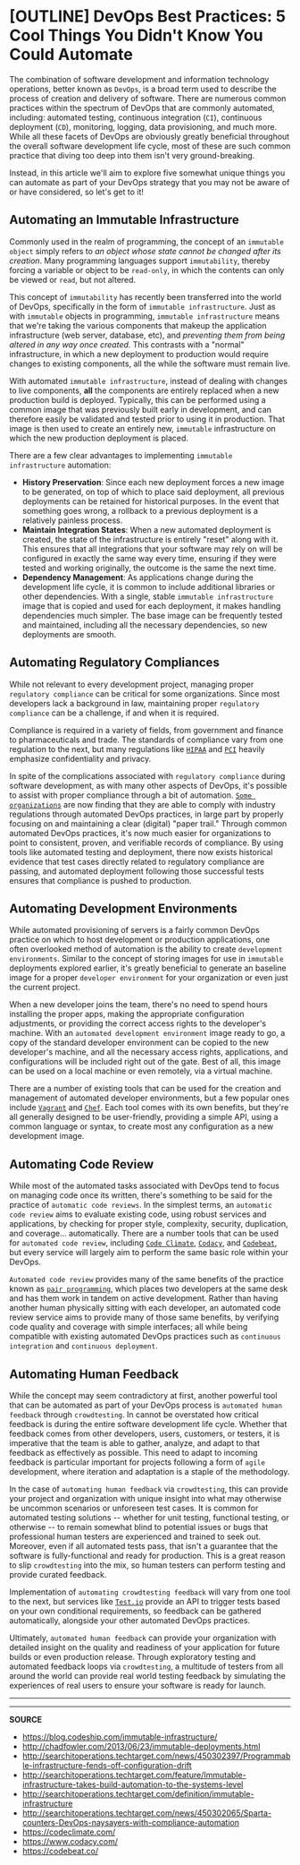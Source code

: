 # [OUTLINE] DevOps Best Practices: 5 Cool Things You Didn't Know You Could Automate

The combination of software development and information technology operations, better known as `DevOps`, is a broad term used to describe the process of creation and delivery of software.  There are numerous common practices within the spectrum of DevOps that are commonly automated, including: automated testing, continuous integration (`CI`), continuous deployment (`CD`), monitoring, logging, data provisioning, and much more.  While all these facets of DevOps are obviously greatly beneficial throughout the overall software development life cycle, most of these are such common practice that diving too deep into them isn't very ground-breaking.

Instead, in this article we'll aim to explore five somewhat unique things you can automate as part of your DevOps strategy that you may not be aware of or have considered, so let's get to it!

## Automating an Immutable Infrastructure

Commonly used in the realm of programming, the concept of an `immutable object` simply refers to _an object whose state cannot be changed after its creation_.  Many programming languages support `immutability`, thereby forcing a variable or object to be `read-only`, in which the contents can only be viewed or `read`, but not altered.

This concept of `immutability` has recently been transferred into the world of DevOps, specifically in the form of `immutable infrastructure`.  Just as with `immutable` objects in programming, `immutable infrastructure` means that we're taking the various components that makeup the application infrastructure (web server, database, etc), and _preventing them from being altered in any way once created._  This contrasts with a "normal" infrastructure, in which a new deployment to production would require changes to existing components, all the while the software must remain live.

With automated `immutable infrastructure`, instead of dealing with changes to live components, **all** the components are entirely replaced when a new production build is deployed.  Typically, this can be performed using a common image that was previously built early in development, and can therefore easily be validated and tested prior to using it in production.  That image is then used to create an entirely new, `immutable` infrastructure on which the new production deployment is placed.

There are a few clear advantages to implementing `immutable infrastructure` automation:

- **History Preservation**: Since each new deployment forces a new image to be generated, on top of which to place said deployment, all previous deployments can be retained for historical purposes.  In the event that something goes wrong, a rollback to a previous deployment is a relatively painless process.
- **Maintain Integration States**: When a new automated deployment is created, the state of the infrastructure is entirely "reset" along with it.  This ensures that all integrations that your software may rely on will be configured in exactly the same way every time, ensuring if they were tested and working originally, the outcome is the same the next time.
- **Dependency Management**: As applications change during the development life cycle, it is common to include additional libraries or other dependencies.  With a single, stable `immutable infrastructure` image that is copied and used for each deployment, it makes handling dependencies much simpler.  The base image can be frequently tested and maintained, including all the necessary dependencies, so new deployments are smooth.

## Automating Regulatory Compliances

While not relevant to every development project, managing proper `regulatory compliance` can be critical for some organizations.  Since most developers lack a background in law, maintaining proper `regulatory compliance` can be a challenge, if and when it is required.

Compliance is required in a variety of fields, from government and finance to pharmaceuticals and trade.  The standards of compliance vary from one regulation to the next, but many regulations like [`HIPAA`] and [`PCI`] heavily emphasize confidentiality and privacy.

In spite of the complications associated with `regulatory compliance` during software development, as with many other aspects of DevOps, it's possible to assist with proper compliance through a bit of automation.  [`Some organizations`](http://searchitoperations.techtarget.com/news/450302065/Sparta-counters-DevOps-naysayers-with-compliance-automation) are now finding that they are able to comply with industry regulations through automated DevOps practices, in large part by properly focusing on and maintaining a clear (digital) "paper trail."  Through common automated DevOps practices, it's now much easier for organizations to point to consistent, proven, and verifiable records of compliance.  By using tools like automated testing and deployment, there now exists historical evidence that test cases directly related to regulatory compliance are passing, and automated deployment following those successful tests ensures that compliance is pushed to production.

## Automating Development Environments

While automated provisioning of servers is a fairly common DevOps practice on which to host development or production applications, one often overlooked method of automation is the ability to create `development environments`.  Similar to the concept of storing images for use in `immutable` deployments explored earlier, it's greatly beneficial to generate an baseline image for a proper `developer environment` for your organization or even just the current project.

When a new developer joins the team, there's no need to spend hours installing the proper apps, making the appropriate configuration adjustments, or providing the correct access rights to the developer's machine.  With an `automated development environment` image ready to go, a copy of the standard developer environment can be copied to the new developer's machine, and all the necessary access rights, applications, and configurations will be included right out of the gate.  Best of all, this image can be used on a local machine or even remotely, via a virtual machine.

There are a number of existing tools that can be used for the creation and management of automated developer environments, but a few popular ones include [`Vagrant`] and [`Chef`].  Each tool comes with its own benefits, but they're all generally designed to be user-friendly, providing a simple API, using a common language or syntax, to create most any configuration as a new development image.

## Automating Code Review

While most of the automated tasks associated with DevOps tend to focus on managing code once its written, there's something to be said for the practice of `automatic code reviews`.  In the simplest terms, an `automatic code review` aims to evaluate existing code, using robust services and applications, by checking for proper style, complexity, security, duplication, and coverage... automatically.  There are a number tools that can be used for `automated code review`, including [`Code Climate`], [`Codacy`], and [`Codebeat`], but every service will largely aim to perform the same basic role within your DevOps.

`Automated code review` provides many of the same benefits of the practice known as [`pair programming`], which places two developers at the same desk and has them work in tandem on active development.  Rather than having another human physically sitting with each developer, an automated code review service aims to provide many of those same benefits, by verifying code quality and coverage with simple interfaces; all while being compatible with existing automated DevOps practices such as `continuous integration` and `continuous deployment`.  

## Automating Human Feedback

While the concept may seem contradictory at first, another powerful tool that can be automated as part of your DevOps process is `automated human feedback` through `crowdtesting`.  In cannot be overstated how critical feedback is during the entire software development life cycle.  Whether that feedback comes from other developers, users, customers, or testers, it is imperative that the team is able to gather, analyze, and adapt to that feedback as effectively as possible.  This need to adapt to incoming feedback is particular important for projects following a form of `agile` development, where iteration and adaptation is a staple of the methodology.

In the case of `automating human feedback` via `crowdtesting`, this can provide your project and organization with unique insight into what may otherwise be uncommon scenarios or unforeseen test cases.  It is common for automated testing solutions -- whether for unit testing, functional testing, or otherwise -- to remain somewhat blind to potential issues or bugs that professional human testers are experienced and trained to seek out.  Moreover, even if all automated tests pass, that isn't a guarantee that the software is fully-functional and ready for production.  This is a great reason to slip `crowdtesting` into the mix, so human testers can perform testing and provide curated feedback.

Implementation of `automating crowdtesting feedback` will vary from one tool to the next, but services like [`Test.io`] provide an API to trigger tests based on your own conditional requirements, so feedback can be gathered automatically, alongside your other automated DevOps practices.

Ultimately, `automated human feedback` can provide your organization with detailed insight on the quality and readiness of your application for future builds or even production release.  Through exploratory testing and automated feedback loops via `crowdtesting`, a multitude of testers from all around the world can provide real world testing feedback by simulating the experiences of real users to ensure your software is ready for launch.

---

[`HIPAA`]: https://www.hhs.gov/hipaa/
[`PCI`]: https://www.pcisecuritystandards.org/
[`Vagrant`]: https://www.vagrantup.com/
[`Chef`]: https://www.chef.io/
[`Code Climate`]: https://codeclimate.com/
[`Codacy`]: https://www.codacy.com/
[`Codebeat`]: https://codebeat.co/
[`pair programming`]: https://en.wikipedia.org/wiki/Pair_programming
[`Test.io`]: https://test.io/features/

---

**SOURCE**

- https://blog.codeship.com/immutable-infrastructure/
- http://chadfowler.com/2013/06/23/immutable-deployments.html
- http://searchitoperations.techtarget.com/news/450302397/Programmable-infrastructure-fends-off-configuration-drift
- http://searchitoperations.techtarget.com/feature/Immutable-infrastructure-takes-build-automation-to-the-systems-level
- http://searchitoperations.techtarget.com/definition/immutable-infrastructure
- http://searchitoperations.techtarget.com/news/450302065/Sparta-counters-DevOps-naysayers-with-compliance-automation
- https://codeclimate.com/
- https://www.codacy.com/
- https://codebeat.co/